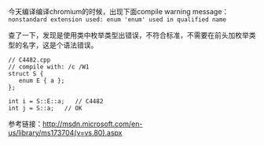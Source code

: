 今天编译编译chromium的时候，出现下面compile warning message：
`nonstandard extension used: enum 'enum' used in qualified name`

查了一下，发现是使用类中枚举类型出错误，不符合标准，不需要在前头加枚举类型的名字，这是个语法错误。
```
// C4482.cpp
// compile with: /c /W1
struct S {
   enum E { a };
};

int i = S::E::a;   // C4482
int j = S::a;   // OK
```

参考链接：http://msdn.microsoft.com/en-us/library/ms173704(v=vs.80).aspx